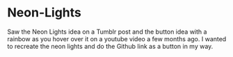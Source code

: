 # Neon-Lights
Saw the Neon Lights idea on a Tumblr post and the button idea with a rainbow as you hover over it on a youtube video a few months ago. I wanted to recreate the neon lights and do the Github link as a button in my way.
